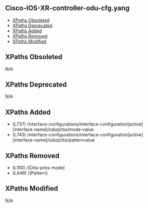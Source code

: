 ## Cisco-IOS-XR-controller-odu-cfg.yang

- [XPaths Obsoleted](#xpaths-obsoleted)
- [XPaths Deprecated](#xpaths-deprecated)
- [XPaths Added](#xpaths-added)
- [XPaths Removed](#xpaths-removed)
- [XPaths Modified](#xpaths-modified)

## XPaths Obsoleted

N/A

## XPaths Deprecated

N/A

## XPaths Added

- (L737)	/interface-configurations/interface-configuration[active][interface-name]/odu/prbs/mode-value
- (L743)	/interface-configurations/interface-configuration[active][interface-name]/odu/prbs/patternvalue

## XPaths Removed

- (L150)	/{Odu-prbs-mode}
- (L446)	/{Pattern}

## XPaths Modified

N/A

